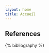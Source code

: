 ```yaml
---
layout: home
title: Accueil
---
```


<meta name="keywords" content="Université Laval, DAMAS, ulaval"/>


## References

{% bibliography %}
